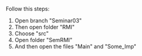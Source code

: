 Follow this steps:

1. Open branch "Seminar03"
2. Then open folder "RMI"
3. Choose "src"
4. Open folder "SemRMI"
5. And then open the files "Main" and "Some_Imp"